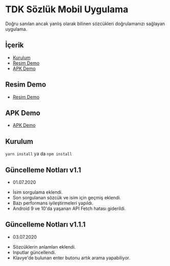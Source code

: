# TDK Sözlük Mobil Uygulama


Doğru sanılan ancak yanlış olarak bilinen sözcükleri doğrulamanızı sağlayan uygulama.

## İçerik

- [Kurulum](#kurulum)
- [Resim Demo](#resim-demo)
- [APK Demo](#apk-demo)

## Resim Demo
* [Resim Demo](https://api.iamtortue.com/sozluk/)

## APK Demo
* [APK Demo](https://drive.google.com/file/d/1Gvb56rNBLjxWD74LPKEjlvjIqKHjhgyH/view)

## Kurulum

`yarn install` ya da `npm install`


## Güncelleme Notları v1.1

* 01.07.2020
- İsim sorgulama eklendi.
- Son sorgulanan sözcük ve isim için geçmiş eklendi.
- Bazı performans iyileştirmeleri yapıldı.
- Android 9 ve 10'da yaşanan API Fetch hatası giderildi.

## Güncelleme Notları v1.1.1

* 03.07.2020
- Sözcüklerin anlamları eklendi.
- Inputlar güncellendi.
- Klavye'de bulunan enter butonu artık arama yapabiliyor.